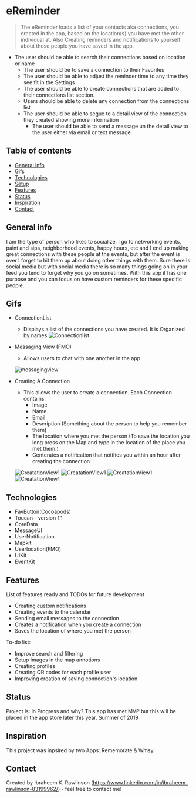 # eReminder

> The  eReminder loads a list of your contacts aka connections, you created in the app,  based on the location(s) you have met the other individual at. Also Creating reminders and notifications to yourself about those people you have saved in the app.
- The user should be able to search their connections based on location or name 
    - The user should be to save a connection to their Favorites
    - The user should be able to adjust the reminder time to any time they see fit in the Settings 
    - The user should be able to create connections that are added to their connections list section.
    - Users should be able to delete any connection from the connections list 
    - The user should be able to segue to a detail view of the connection they created showing more information
       - The user should be able to send a message un the detail view to the user either via email or text message.

## Table of contents
* [General info](#general-info)
* [Gifs](#screenshots)
* [Technologies](#technologies)
* [Setup](#setup)
* [Features](#features)
* [Status](#status)
* [Inspiration](#inspiration)
* [Contact](#contact)

## General info
I am the type of person who likes to socialize. I go to networking events, paint and sips, neighborhood events, happy hours, etc and I end up making great connections with these people at the events, but after the event is over I forget to hit them up about doing other things with them. Sure there Is social media but with social media there is so many things going on in your feed you tend to forget why you go on sometimes. With this app it has one purpose and you can focus on have custom reminders for these specific people.

## Gifs
* ConnectionList 
    - Displays a list of the connections you have created. It is Organized by names
![Connectionlist](https://media.giphy.com/media/eePNcOFAgOzSpfxe5V/giphy.gif)
* Messaging View (FMO)
    - Allows users to chat with one another in the app 
    
    ![messagingview](https://user-images.githubusercontent.com/43886009/54216484-1cda7800-44c0-11e9-8a52-ad9621721a43.jpeg)
* Creating A Connection
    - This allows the user to create a connection. Each Connection contains:  
        - Image
        - Name 
        - Email
        - Description (Something about the person to help you remember them)
        - The location where you met the person (To save the location you long press on the Map and type in the location of the place you met them.)
        - Genterates a notification that notifies you within an hour after creating the connection

    ![CreatationView1](https://media.giphy.com/media/9A5fAni7pY7MrnEbox/giphy.gif)
    ![CreatationView1](https://media.giphy.com/media/MWu51c6bNKdxC5VOsl/giphy.gif)
    ![CreatationView1](https://media.giphy.com/media/6EcxyycU8h064clecb/giphy.gif)
    ![CreatationView1](https://media.giphy.com/media/p3qSxkhMoTdn0z8tJa/giphy.gif)
## Technologies
* FavButton(Cocoapods)
* Toucan - version 1.1
* CoreData
* MessageUI
* UserNotification
* Mapkit
* Userlocation(FMO)
* UIKit 
* EventKit

## Features
List of features ready and TODOs for future development
* Creating custom notifications
* Creating events to the calendar 
* Sending email messages to the connection
* Creates a notification when you create a connection 
* Saves the location of where you met the person

To-do list:
* Improve search and filtering 
* Setup images in the map annotions
* Creating profiles
* Creating QR codes for each profile user 
* Improving creation of saving connection's location

## Status
Project is: in Progress and why? This app has met MVP but this will be placed in the app store later this year. Summer of 2019

## Inspiration
This project was inpsired by two Apps: Rememorate & Wmsy

## Contact
Created by Ibraheem K. Rawlinson (https://www.linkedin.com/in/ibraheem-rawlinson-83199962/) - feel free to contact me!
